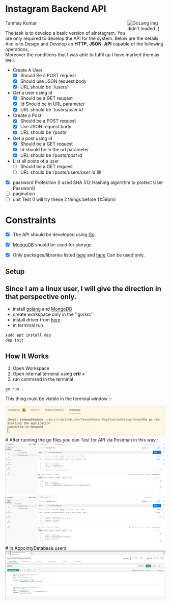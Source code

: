 # Instagram Backend API
Tanmay Kumar
<img src="https://www.vhv.rs/dpng/d/211-2119308_transparent-mongodb-png-mongodb-update-one-collection-golang.png" align="right"
     alt="GoLang img didn't loaded :(" width="120" >

The task is to develop a basic version of aInstagram. You are only required to develop the API for the
system. Below are the details.
Aim is to Design and Develop an **HTTP**, **JSON**, **API** capable of the following operations,<br>
Moreover the conditions that I was able to fulfil up I have marked them as well.

* Create A User
  * [X] Should Be a POST request
  * [X] Should use JSON request body
  * [X] URL should be '/users'
* Get a user using id
  * [X] Should be a GET reuqest
  * [X] Id Should be in URL parameter
  * [X] URL should be '/users/*user id*
* Create a Post
  * [X] Should be a POST request
  * [X] Use JSON request body
  * [X] URL should be ‘/posts'

* Get a post using id
  * [X] Should be a GET request
  * [X] Id should be in the url parameter
  * [X] URL should be ‘/posts/*post id*

* List all posts of a user
  * [ ] Should be a GET request                  
  * [ ] URL should be ‘/posts/users/*user id* 😅
- [X] password Protection  (I used SHA 512 Hashing algorithm to protect User Password)
- [ ] pagination
- [ ] unit Test   (I will try these 2 things before 11:59pm)
# Constraints
- [X] The API should be developed using [Go](https://golang.org/).
- [X] [MongoDB](https://www.mongodb.com/) should be used for storage.
- [X] Only packages/libraries listed [here](https://pkg.go.dev/std) and [here](https://pkg.go.dev/go.mongodb.org/mongo-driver@v1.4.0) Can be used only.



## Setup
## Since I am a linux user, I will give the direction in that perspective only.
- install [golang](https://golang.org/doc/install) and [MongoDB](https://www.mongodb.com/try/download/community)
- create workspace only in the ''go/src''
- install driver from [here](https://github.com/mongodb/mongo-go-driver)
- in terminal run 
```
sudo apt install dep
dep init
```


## How It Works

1. Open Workspace
2. Open internal terminal using **crtl + `**
3. run command in the terminal
```
go run .
```
This thing must be visible in the terminal window :- 

<img src= "https://github.com/TanmayKumar-EngStud/myGolang-MongoDB/blob/master/images/terminal%20Start.png">
<br>
# After running the go files you can Test for API via Postman in this way :
<img src= "https://github.com/TanmayKumar-EngStud/myGolang-MongoDB/blob/master/images/finally.png">
<br>
<img src= "https://github.com/TanmayKumar-EngStud/myGolang-MongoDB/blob/master/images/post%20POST.png">
<br>
# In AppointyDatabase.users
<br>
<img src= "https://github.com/TanmayKumar-EngStud/myGolang-MongoDB/blob/master/images/New%20Data%20is%20added%20in%20the%20This%20database.png">

